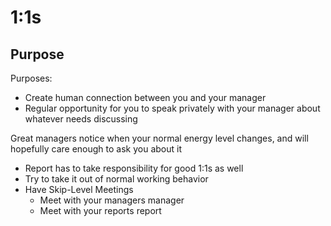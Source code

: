 # 1:1s

## Purpose

Purposes:

* Create human connection between you and your manager
* Regular opportunity for you to speak privately with your manager about whatever needs discussing

Great managers notice when your normal energy level changes, and will hopefully care enough to ask you about it

* Report has to take responsibility for good 1:1s as well
* Try to take it out of normal working behavior
* Have Skip-Level Meetings
  * Meet with your managers manager
  * Meet with your reports report

